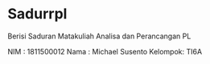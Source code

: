 # Sadurrpl
Berisi Saduran Matakuliah Analisa dan Perancangan PL

NIM     : 1811500012
Nama    : Michael Susento
Kelompok: TI6A
